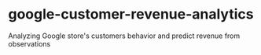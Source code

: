 # google-customer-revenue-analytics
Analyzing Google store's customers behavior and predict revenue from observations
